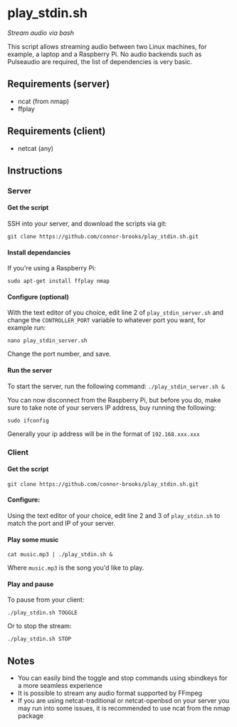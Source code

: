 # play_stdin.sh
*Stream audio via bash*

This script allows streaming audio between two Linux machines, for example, a laptop and a Raspberry Pi. No audio backends such as Pulseaudio are required, the list of dependencies is very basic.
## Requirements (server)
* ncat (from nmap)
* ffplay
## Requirements (client)
* netcat (any)

## Instructions 
### Server
#### Get the script
SSH into your server, and download the scripts via git:

`git clone https://github.com/connor-brooks/play_stdin.sh.git`

#### Install dependancies
If you're using a Raspberry Pi:

`sudo apt-get install ffplay nmap`

#### Configure (optional)
With the text editor of you choice, edit line 2 of `play_stdin_server.sh` and change the `CONTROLLER_PORT` variable to whatever port you want, for example run:

`nano play_stdin_server.sh`

Change the port number, and save.

#### Run the server
To start the server, run the following command:
`./play_stdin_server.sh &`

You can now disconnect from the Raspberry Pi, but before you do, make sure to take note of your servers IP address, buy running the following:

`sudo ifconfig` 

Generally your ip address will be in the format of `192.168.xxx.xxx`


### Client
#### Get the script
`git clone https://github.com/connor-brooks/play_stdin.sh.git`

#### Configure:
Using the text editor of your choice, edit line 2 and 3 of `play_stdin.sh` to match the port and IP of your server. 

#### Play some music
`cat music.mp3 | ./play_stdin.sh &`

Where `music.mp3` is the song you'd like to play.

#### Play and pause

To pause from your client:

`./play_stdin.sh TOGGLE`

Or to stop the stream:

`./play_stdin.sh STOP`

## Notes 
* You can easily bind the toggle and stop commands using xbindkeys for a more seamless experience
* It is possible to stream any audio format supported by FFmpeg
* If you are using netcat-traditional or netcat-openbsd on your server you may run into some issues, it is recommended to use ncat from the nmap package
